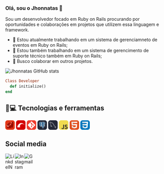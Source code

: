 ### Olá, sou o Jhonnatas 👋

Sou um desenvolvedor focado em Ruby on Rails procurando por oportunidades e colaborações em projetos que utilizem essa linguagem e framework.
- :construction_worker: Estou atualmente trabalhando em um sistema de gerenciamneto de eventos em Ruby on Rails;
- :construction_worker: Estou também trabalhando em um sistema de gerencimento de suporte técnico também em Ruby on Rails;
- :dart: Busco colaborar em outros projetos.

![Jhonnatas GitHub stats](https://github-readme-stats.vercel.app/api?username=jhonnatas&count_private=true&theme=dark)

```ruby
Class Developer
  def initialize()
end
```

## 🚀💻 Tecnologias e ferramentas
<div style="display: inline_block">
  <img height="30" src="https://github.com/tandpfun/skill-icons/blob/main/icons/Ruby.svg">
  <img height="30" src="https://github.com/tandpfun/skill-icons/blob/main/icons/Rails.svg">
  <img height="30" src="https://github.com/tandpfun/skill-icons/blob/main/icons/Git.svg">
  <img height="30" src="https://github.com/tandpfun/skill-icons/blob/main/icons/PostgreSQL-Dark.svg">
  <img height="30" src="https://github.com/tandpfun/skill-icons/blob/main/icons/MySQL-Dark.svg">
  <img height="30" src="https://github.com/tandpfun/skill-icons/blob/main/icons/JavaScript.svg">
  <img height="30" src="https://github.com/tandpfun/skill-icons/blob/main/icons/HTML.svg">
  <img height="30" src="https://github.com/tandpfun/skill-icons/blob/main/icons/CSS.svg">
 </div>

<!--
<div style="display: inline_block"><br />
  <img align="center" alt="html5" src="https://img.shields.io/badge/HTML5-E34F26?style=for-the-badge&logo=html5&logoColor=white" />
  <img align="center" alt="html5" src="https://img.shields.io/badge/CSS-239120?&style=for-the-badge&logo=css3&logoColor=white" />
  <img align="center" alt="html5" src="https://img.shields.io/badge/Ruby-CC342D?style=for-the-badge&logo=ruby&logoColor=white" />
  <img align="center" alt="html5" src="https://img.shields.io/badge/JavaScript-323330?style=for-the-badge&logo=javascript&logoColor=F7DF1E" />
  <img align="center" alt="html5" src="https://img.shields.io/badge/React-20232A?style=for-the-badge&logo=react&logoColor=61DAFB" />    
</div>
-->

## Social media
<a target="_blank" href="https://www.linkedin.com/in/jhonnatas-alencar-7a3106a5/">
  <img align="left" alt="LinkdeIN" width="30px" src="https://cdn-icons-png.flaticon.com/128/174/174857.png" />
</a>
<a target="_blank" href="https://www.instagram.com/jhonnatasaires/">
  <img align="left" alt="Instagram" width="30px" src="https://cdn-icons-png.flaticon.com/128/174/174855.png" />
</a>
<a target="_blank" href="mailto:jhonnatas.aires@gmail.com">
  <img align="left" alt="Gmail" width="30px" src="https://cdn-icons-png.flaticon.com/128/5968/5968534.png" />
</a>
